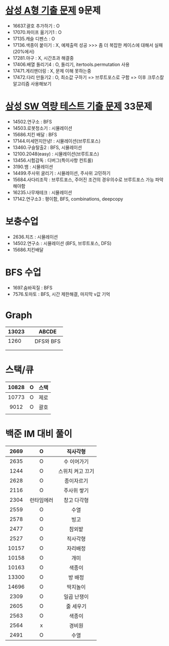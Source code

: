 # [삼성 A형 기출 문제](https://www.acmicpc.net/workbook/view/2771) 9문제
- 16637.괄호 추가하기 : O
- 17070.파이프 옮기기1 :  O
- 17135.캐슬 디펜스 : O
- 17136.색종이 붙이기 :  X, 예제출력 성공 >>> 좀 더 복잡한 케이스에 대해서 실패 (20%에서)
- 17281.야구 : X, 시간초과 해결중
- 17406.배열 돌리기4 : O, 돌리기, itertools.permutation 사용
- 17471.게리맨더링 : X, 문제 이해 못하는중
- 17472.다리 만들기2 : O, 최소값 구하기 => 브루트포스로 구함 => 이후 크루스칼 알고리즘 사용해보기

# [삼성 SW 역량 테스트 기출 문제](https://www.acmicpc.net/workbook/view/1152) 33문제

- 14502.연구소 :  BFS
- 14503.로봇청소기 : 시뮬레이션
- 15686.치킨 배달 : BFS
- 17144.미세먼지안녕! : 시뮬레이션(브루트포스)
- 13460.구슬탈출2 : BFS, 시뮬레이션
- 12100.2048(easy) : 시뮬레이션(브루트포스)
- 13456.시험감독 : 디버그(특이사항 컨트롤)
- 3190.뱀 : 시뮬레이션
- 14499.주사위 굴리기 : 시뮬레이션, 주사위 고민하기
- 15684.사다리조작 : 브루트포스, 주어진 조건의 경우의수로 브루트포스 가능 파악 해야함
- 16235.나무재테크 : 시뮬레이션
- 17142.연구소3 : 평이함, BFS, combinations, deepcopy

# 보충수업

- 2636.치즈 : 시뮬레이션
- 14502.연구소 : 시뮬레이션 (BFS, 브루트포스, DFS)
- 15686.치킨배달

# BFS 수업

- 1697.숨바꼭질 : BFS
- 7576.토마토 : BFS, 시간 제한해결, 마지막 v값 기억

# Graph

| 13023 |      | ABCDE     |
| ----- | ---- | --------- |
| 1260  |      | DFS와 BFS |
|       |      |           |
|       |      |           |



# 스택/큐

| 10828 |  O   | 스택 |
| :---: | :--: | :--: |
| 10773 |  O   | 제로 |
| 9012  |  O   | 괄호 |
|       |      |      |



# 백준 IM 대비 풀이

| 2669  |   O  | 직사각형       |
| :---: | :--: | :-----------: |
| 2635  |   O  |수 이어가기     |
| 1244  |   O  |스위치 켜고 끄기|
| 2628  |   O  |종이자르기      |
| 2116  |   O  |주사위 쌓기     |
| 2304  |런타임에러|창고 다각형    |
| 2559  |   O  |수열           |
| 2578  |   O  |빙고           |
| 2477  |   O  |참외밭         |
| 2527  |   O  |직사각형        |
| 10157 |   O  |자리배정        |
| 10158 |   O  |개미           |
| 10163 |   O  |색종이         |
| 13300 |   O  |방 배정        |
| 14696 |   O  |딱지놀이       |
| 2309  |   O  |일곱 난쟁이    |
| 2605  |   O  |줄 세우기      |
| 2563  |   O  |색종이         |
| 2564  |   x  |경비원         |
| 2491  |   O  |수열          |